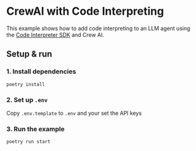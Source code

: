 # CrewAI with Code Interpreting

This example shows how to add code interpreting to an LLM agent using the [Code Interpreter SDK](https://github.com/e2b-dev/code-interpreter) and Crew AI.

## Setup & run
### 1. Install dependencies
```
poetry install
```

### 2. Set up `.env`
Copy `.env.template` to `.env` and your set the API keys

### 3. Run the example
```
poetry run start
```
